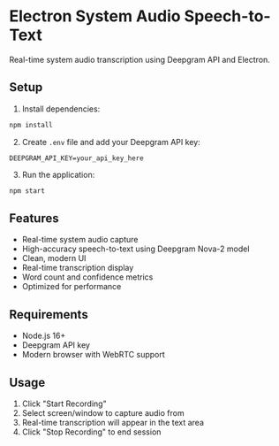 # Electron System Audio Speech-to-Text

Real-time system audio transcription using Deepgram API and Electron.

## Setup

1. Install dependencies:
```bash
npm install
```

2. Create `.env` file and add your Deepgram API key:
```
DEEPGRAM_API_KEY=your_api_key_here
```

3. Run the application:
```bash
npm start
```

## Features

- Real-time system audio capture
- High-accuracy speech-to-text using Deepgram Nova-2 model
- Clean, modern UI
- Real-time transcription display
- Word count and confidence metrics
- Optimized for performance

## Requirements

- Node.js 16+
- Deepgram API key
- Modern browser with WebRTC support

## Usage

1. Click "Start Recording"
2. Select screen/window to capture audio from
3. Real-time transcription will appear in the text area
4. Click "Stop Recording" to end session
